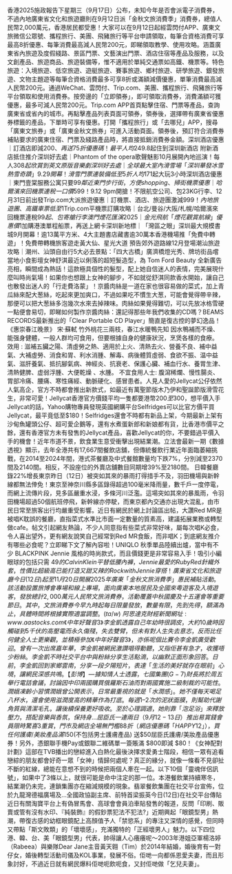 香港2025施政報告下星期三（9月17日）公布，未知今年是否會派電子消費券，不過內地廣東省文化和旅遊廳則在9月12日派「金秋文旅消費季」消費券，總值人民幣2,000萬元，香港居民都受惠！大家可以在9月12日起經雲閃付APP、廣東文旅微信公眾號、攜程旅行、美團、飛豬旅行等平台申請領取，每筆合資格消費可享最高8折優惠、每筆消費最高減人民幣200元，即睇領取教學、使用攻略。涵蓋廣東省內旅遊及度假綫路、景區門票、文藝演出門票、酒店住宿等產品及服務，以及文創產品、旅遊商品、旅遊裝備等，惟不適用於單純交通票如高鐵、機票等。特色旅遊：入境旅遊、低空旅遊、遊艇旅遊、賽事旅遊、鄉村旅遊、研學旅遊、銀發旅遊、文物主題遊等每筆合資格消費最多可享8折或滿額減價優惠，單筆消費最高減人民幣200元。通過WeChat、雲閃付、Trip.com、美團、攜程旅行、飛豬旅行等平台領取和使用消費券。按旁邊的「立即領券」，即可領取消費券，消費滿額可獲優惠，最多可減人民幣200元。Trip.com APP首頁點擊住宿、門票等產品，查詢廣東省或省內的城市。再點擊產品列表頁面可領券，領券後，選擇帶有廣東省優惠券標籤的產品，下單時可享有優惠。打開「攜程旅行」或「去哪兒」APP，搜尋「廣東文旅券」或「廣東金秋文旅券」可進入活動頁面。領券後，預訂符合消費券補貼要求的廣東住宿、門票及綫路產品時，將直接抵銷消費券金額。深圳酒店優惠｜訂酒店即減$200、再送75折優惠碼！最平人均$249.8起住到深圳新酒店 附新酒店抵住推介深圳好去處｜Phantom of the opera歌聲魅影10月展開內地巡演！每人$308起欣賞到英文原版音樂劇深圳好去處｜全球最大室內滑雪場「深圳華發冰雪熱雪奇蹟」9.29開幕！滑雪門票連裝備低至5折 人均$171起大玩3小時深圳酒店優惠｜東門壹棠服務公寓只要$99 鄰近東門步行街，方便shopping、掃街機票優惠｜哈爾濱來回機票連稅一口價$599！9.12 9pm開搶！不限航空公司、包23KG行李、12月31日前出發Trip.com大派旅遊優惠｜訂機票、酒店、旅遊團激減$999！內地旅遊團、高鐵車票低至$1Trip.com平機票訂購攻略｜台北/曼谷/大阪/札幌/哈爾濱來回機票連稅$99起、包寄艙行李澳門煙花匯演2025｜金光飛航「煙花觀賞航線」 優惠價$1加購港澳單程船票，再送上網卡深圳新地標｜「灣區之眼」深圳最大規模書城9月開幕！逾13萬平方米、4大主題書店藏書逾30萬本香港機場推「免費中轉遊」！免費帶轉機旅客遊走黃大仙、星光大道 預告郊外遊路線12月登場潮汕旅遊攻略｜潮州、汕頭自由行5大必去景點：「四大古橋」廣濟橋燈光秀、牌坊街品嚐當地小食影壇女神舒淇最近以俐落的超短髮造型，為 Tom Ford Beauty 全新廣告亮相，瞬間成為熱話！這款極具個性的髮型，配上她自信迷人的表情，完美展現什麼叫時尚氣場！如果你也想跟上女神的腳步，不如就從舒淇同款香水開始，讓自己也散發出迷人的「行走費洛蒙」！京醬肉絲是一道在家也很容易做的菜式，加上青瓜絲來配大葱絲，吃起來更加爽口，不過如果吃不慣生大葱，可能會覺得帶辛辣，那便可以把大葱絲多泡幾次水來去掉辣味。肉絲如果覺得難切，可以先放冰格雪硬一點便會易切，即睇如何製作京醬肉絲：還記得那些年我們收集的CD嗎？BEAMS RECORDS最新推出的「Clear Portable CD Player」簡直是復古控的夢幻逸品！《惠崇春江晚景》 宋‧蘇軾 竹外桃花三兩枝，春江水暖鴨先知 因水鴨補而不燥、能强身健體，一般人群均可食用，但要根據自身的健康狀況，烹煲各樣的食療。 效用 : 滋補五臟之陽、清虛勞之熱、適用於上火、清熱去火、營養不良、補中益氣、大補虛勞、消食和胃、利水消腫、解毒、病後體質虛弱、食欲不振、温中益氣、滋肝養氣、抵抗腳氣病、神經炎、抗衰老、保護心臟、補血行水、養胃生津、清熱健脾、虚弱浮腫、大便乾燥 、水腫。 不宜食用人士: 腹瀉稀爛、慢性腸炎、胃部冷痛、腰痛、寒性痛經、動脈硬化、感冒患者。人見人愛的Jellycat公仔依然人氣高企，官方不時都會推出新款式，如最近有萬聖節版木乃伊和聖誕節版滑雪花生，非常可愛！Jellycat香港官方價錢平均一隻都要港幣$200至$300，想平價入手Jellycat的話，Yahoo購物專員發現英國網購平台Selfridges可以比官方價平買Jellycat，最平竟低至$180！Selfridges還會不時都有新品上架，今期最新上架有沙甸魚罐頭公仔、超可愛企鵝等，還有水煮蛋新郎和新娘都有貨，比香港市價平之餘，還有香港官方未有發售的Jellycat產品，喜歡Jellycat的你，不要錯過平價入手的機會！近年市道不景，飲食業生意受衝擊出現結業潮。立法會最新一期《數據透視》顯示，去年全港共有17,667間餐飲店舖，但傳統餐飲行業近年面臨萎縮挑戰，在2014至2024年間，港式茶餐廳及中式餐館數量均下跌7%，分別減至2370間及2140間。相反，不設座位的外賣店舖數目同期增39%至2180間。 日韓餐廳錄22%增長東京昨日（12日）被突如其來的暴雨打得措手不及，羽田機場與新幹線都無法倖免！東京至神奈川縣多區錄得超過100毫米降雨量，數千戶一度停電，而網上流傳片段，見多區嚴重水浸，多條河川泛濫。這場突如其來的暴風雨，令羽田機場超過50個航班停飛，新幹線亦停駛，而東京都內交通亦出現大混亂，由市民日常至旅客出行均嚴重受影響。近日有網民於網上討論區出帖，大讚Red MR是被唱K耽誤的餐廳，直指菜式水準比市面一定數量的質素高，建議拓展業務或轉型做cafe。帖文引起網友熱論，不少人同意指有些菜式非常好味，屬每次唱K必食，令人喜出望外，更有網友說笑自己經常到Red MR食飯，而非唱K；到底網友推介有哪些必食呢？立即睇下文了解內容啦！UNIQLO 秋季單品陸續出爐，當中有不少 BLACKPINK Jennie 風格的時尚款式，而且價錢更是非常容易入手！吸引小編眼球的包括只需 $49 的 Calvin Klein 平替低腰內褲，Jennie 最愛的 Ruby Red 針織外套，性價比超級高已能打造又甜又辣的 Rock with Jennie 穿搭！廣東省文化和旅遊廳今日(12日)起至11月20日開展2025年廣東「金秋文旅消費季」惠民補貼活動。該活動設置旅博會專場和線上專場，面向廣東本地居民及全國來粵遊客及入境遊客，發放總計2,000萬元人民幣文旅消費券，活動覆蓋中秋國慶及十五運會等重要節日。 其中，文旅消費券今早九時起每日限量發放，數量有限，先到先得，額滿為止，具體時間將根據實際適當調整。(ta/w) ~ 阿思達克財經新聞 網址: www.aastocks.com《中年好聲音3》李金凱透露自己年幼時很調皮，大約10歲時因觸碰到5千伏的高壓電而永久傷殘，失去雙臂，但未有對人生失去意志，反而比任何健全人士更樂觀，並積極參加《中年好聲音3》，亦係呢個比賽令李金凱廣受歡迎。曾有一次出席嘉年華，李金凱被網民激讚唱得動聽，又指佢甚有急才，收獲唔少粉絲。李金凱不時社交平台中與粉絲分享生活點滴，以幽默正面形象回答。日前，李金凱回到家鄉雲南，分享一段夕陽短片，表達「生活的美好就存在眼前」心境，讓網民深感共鳴。【彭博】— 據知情人士透露，七國集團(G-7)財長將於周五舉行電話會議，討論因中印兩國購買俄羅斯石油而對兩國實施二級制裁的可能性。潤娥凍齡小習慣潤娥曾公開表示，日常最重視的就是「水潤感」。她不僅每天喝足八杯水，還會使用滋潤度高的精華作為打底。每週 1–2 次的泥狀面膜，則幫助代謝角質與清潔毛孔，讓後續保養更好吸收。至於心理調適，她則靠「泡足浴」來釋放壓力，搭配音樂與香氛，保持身...屈臣氏一連兩日（9月12-13日）推出易賞錢會員限時驚喜3重賞，門市及網店全場無門檻88折（網店優惠碼「HAPPY12」），買任何護膚/美妝產品滿$150(不包括男士護膚產品) 送$50屈臣氏護膚/美妝產品優惠券！另外，憑銀聯手機Pay或銀聯二維碼單一簽賬滿 $800即減 $80！《女神配對計劃》這部在TVB播出的戀綜進入白熱化最後決擇求愛勇士階段，相信一眾有追看戀綜的朋友都會好奇一眾「女神」情歸何處呢？真正的緣分，就像一條看不見卻扯不斷的紅線，總能在意想不到的時候把兩個人牽在一起。以下10個「靈魂伴侶訊號」，如果中了3條以上，就很可能是命中注定的那一位。本港餐飲業持續寒冬，結業潮仍未完，連鎖集團亦在縮減規模的現象。翡翠餐飲集團在社交平台宣佈，位於九龍灣德福廣場及...全國政協副主席、前特首梁振英今日(12日)在社交平台傳貼近日有關淘寶平台上有偽冒馬會、高球會會員泊車貼發售的報道，反問「印刷、販賣或管有沒有水印、『純裝飾』的假鈔票犯法不犯法?」近期興起「眼鏡型男」熱潮，帶復古感的幼框眼鏡配上高顏值予人「禁慾系」的專注又深情的感覺，但同時又帶點「斯文敗類」的「壞壞感」，充滿獨特的「正經壞男人」魅力。以下四位港、韓、台、美「眼鏡型男」代表，帥得讓人心癢癢呢～2003年港姐亞軍楊洛婷（Rabeea）與樂隊Dear Jane主音黃天翱（Tim）於2014年結婚，婚後育有一對仔女，婚後轉型活動司儀及KOL事業，發展不俗。佢哋一向都係恩愛夫妻，而且形象討好，不過近日就有網民爆料佢哋呃飲呃食，又封佢哋做「乞兒夫妻」。
